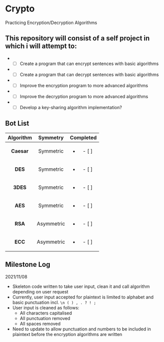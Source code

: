 # Crypto
Practicing Encryption/Decryption Algorithms

## This repository will consist of a self project in which i will attempt to:
  *  - [ ] Create a program that can encrypt sentences with basic algorithms
  *  - [ ] Create a program that can decrypt sentences with basic algorithms
  *  - [ ] Improve the encryption program to more advanced algorithms
  *  - [ ] Improve the decryption program to more advanced algorithms
  *  - [ ] Develop a key-sharing algorithm implementation?

## Bot List

Algorithm | Symmetry | Completed
 :---:|:---:|:---: 
**Caesar** | Symmetric |  <ul><li>- [ ] </li></ul>
**DES** | Symmetric |  <ul><li>- [ ] </li></ul>
**3DES** | Symmetric |  <ul><li>- [ ] </li></ul>
**AES** | Symmetric |  <ul><li>- [ ] </li></ul>
**RSA** | Asymmetric |  <ul><li>- [ ] </li></ul>
**ECC** | Asymmetric |  <ul><li>- [ ] </li></ul>

## Milestone Log

2021/11/08
  * Skeleton code written to take user input, clean it and call algorithm depending on user request
  * Currently, user input accepted for plaintext is limited to alphabet and basic punctuation incl. `\n ( ) , . ? ! ;`
  * User input is cleaned as follows:
    * All characters capitalised
    * All punctuation removed
    * All spaces removed
  * Need to update to allow punctuation and numbers to be included in plaintext before the encryption algorithms are written
